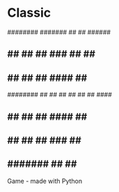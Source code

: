 # Classic                          
########   #######  ##    ##  ######   
##     ## ##     ## ###   ## ##    ##  
##     ## ##     ## ####  ## ##        
########  ##     ## ## ## ## ##   #### 
##        ##     ## ##  #### ##    ##  
##        ##     ## ##   ### ##    ##  
##         #######  ##    ##  ######   

Game - made with Python                       

                         
